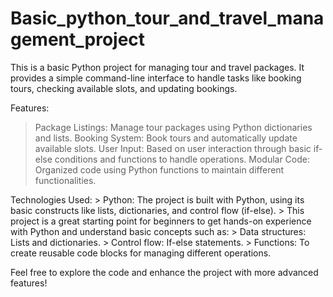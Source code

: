 # Basic_python_tour_and_travel_management_project
This is a basic Python project for managing tour and travel packages. It provides a simple command-line interface to handle tasks like booking tours, checking available slots, and updating bookings.

Features:
   > Package Listings: Manage tour packages using Python dictionaries and lists.
   > Booking System: Book tours and automatically update available slots.
   > User Input: Based on user interaction through basic if-else conditions and functions to handle operations.
   > Modular Code: Organized code using Python functions to maintain different functionalities.

Technologies Used:
    > Python: The project is built with Python, using its basic constructs like lists, dictionaries, and control flow (if-else).
    > This project is a great starting point for beginners to get hands-on experience with Python and understand basic concepts such as:
           > Data structures: Lists and dictionaries.
           > Control flow: If-else statements.
           > Functions: To create reusable code blocks for managing different operations.
 
Feel free to explore the code and enhance the project with more advanced features!

